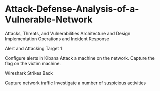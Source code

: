 # Attack-Defense-Analysis-of-a-Vulnerable-Network


 Attacks, Threats, and Vulnerabilities
 Architecture and Design
 Implementation
 Operations and Incident Response
 
 Alert and Attacking Target 1

 Configure alerts in Kibana
 Attack a machine on the network.
 Capture the flag on the victim machine.


Wireshark Strikes Back

Capture network traffic
Investigate a number of suspicious activities
 
